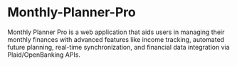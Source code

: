 # Monthly-Planner-Pro
Monthly Planner Pro is a web application that aids users in managing their monthly finances with advanced features like income tracking, automated future planning, real-time synchronization, and financial data integration via Plaid/OpenBanking APIs.
